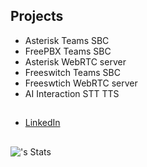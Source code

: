 ## Projects 
- Asterisk Teams SBC
- FreePBX Teams SBC
- Asterisk WebRTC server
- Freeswitch Teams SBC
- Freeswtich WebRTC server
- AI Interaction STT TTS

## 
- [LinkedIn](https://www.linkedin.com/in/vincentswart)

## 

![<username>'s Stats](https://github-readme-stats.vercel.app/api?username=Vince-0&theme=vue-dark&show_icons=true&hide_border=true&count_private=true)


<!--

Here are some ideas to get you started:

- 🔭 I’m currently working on ...
- 🌱 I’m currently learning ...
- 👯 I’m looking to collaborate on ...
- 🤔 I’m looking for help with ...
- 💬 Ask me about ...
- 📫 How to reach me: ...
- 😄 Pronouns: ...
- ⚡ Fun fact: ...
-->
